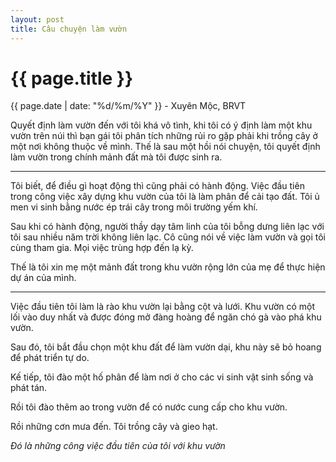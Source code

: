 ```yaml
---
layout: post
title: Câu chuyện làm vườn
---
```


{{ page.title }}
================
<p class="meta">{{ page.date | date: "%d/%m/%Y" }} - Xuyên Mộc, BRVT</p>

Quyết định làm vườn đến với tôi khá vô tình, khi tôi có ý định làm một khu vườn trên núi thì bạn gái tôi phân tích những rủi ro gặp phải khi trồng cây ở một nơi không thuộc về mình. Thế là sau một hồi nói chuyện, tôi quyết định làm vườn trong chính mảnh đất mà tôi được sinh ra.

***

Tôi biết, để điều gì hoạt động thì cũng phải có hành động. Việc đầu tiên trong công việc xây dựng khu vườn của tôi là làm phân để cải tạo đất. Tôi ủ men vi sinh bằng nước ép trái cây trong môi trường yếm khí. 

Sau khi có hành động, người thầy dạy tâm linh của tôi bỗng dưng liên lạc với tôi sau nhiều năm trời không liên lạc. Cô cũng nói về việc làm vườn và gọi tôi cùng tham gia. Mọi việc trùng hợp đến lạ kỳ. 

Thế là tôi xin mẹ một mảnh đất trong khu vườn rộng lớn của mẹ để thực hiện dự án của mình.

***

Việc đầu tiên tôi làm là rào khu vườn lại bằng cột và lưới. Khu vườn có một lối vào duy nhất và được đóng mở đàng hoàng để ngăn chó gà vào phá khu vườn. 

Sau đó, tôi bắt đầu chọn một khu đất để làm vườn dại, khu này sẽ bỏ hoang để phát triển tự do. 

Kế tiếp, tôi đào một hố phân để làm nơi ở cho các vi sinh vật sinh sống và phát tán. 

Rồi tôi đào thêm ao trong vườn để có nước cung cấp cho khu vườn. 

Rồi những cơn mưa đến. Tôi trồng cây và gieo hạt.

*Đó là những công việc đầu tiên của tôi với khu vườn*

